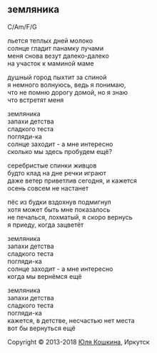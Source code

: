 ## земляника 

C/Am/F/G  

льется теплых дней молоко  
солнце гладит панамку лучами   
меня снова везут далеко-далеко   
на участок к маминой маме  

душный город пыхтит за спиной  
я немного волнуюсь, ведь я понимаю,  
что не помню дорогу домой, но я знаю  
что встретят меня  

земляника  
запахи детства   
сладкого теста  
погляди-ка  
солнце заходит - а мне интересно  
сколько мы здесь пробудем ещё?  

серебристые спинки живцов  
будто клад на дне речки играют  
даже ветер приветлив сегодня, и кажется  
осень совсем не настанет  

пёс из будки вздохнув подмигнул  
хотя может быть мне показалось  
не печалься, лохматый, я скоро вернусь  
я приеду, когда зацветёт   

земляника  
запахи детства   
сладкого теста  
погляди-ка  
солнце заходит - а мне интересно  
когда мы вернёмся ещё

земляника  
запахи детства   
сладкого теста  
погляди-ка  
кажется, в детстве, несчастью нет места  
вот бы вернуться ещё 

Copyright © 2013-2018 [Юля Кошкина](https://vk.com/koshkamoroshka), Иркутск
